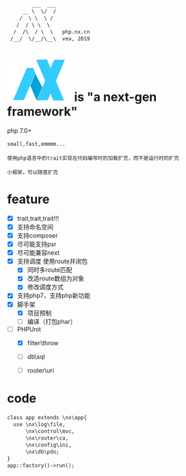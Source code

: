 ```
        ___  ___
     __ \  \/  /
    /  \ \  \ /
   /  / \ \  \
  /  /\  / \  \   php.nx.cn
 /__/  \/__/\__\  vea, 2019
```

# [![nx](./logo.png)](//php.nx.cn/) is **"a next-gen framework"**
  php 7.0+
  
    small,fast,emmmm...
  
    使用php语言中的trait实现在代码编写时的加载扩充，而不是运行时的扩充
  
    小框架，可以随意扩充

# feature
- [x] trait,trait,trait!!!
- [x] 支持命名空间
- [x] 支持composer
- [x] 尽可能支持psr
- [x] 尽可能兼容next
- [x] 支持调度 使用route并闭包
  - [x] 同时多route匹配
  - [x] 改造route数组为对象
  - [x] 修改调度方式
- [x] 支持php7，支持php新功能
- [x] 脚手架
  - [x] 项目预制
  - [ ] 编译（打包phar）
- [ ] PHPUnit
  - [x] filter\throw
  - [ ] db\sql
  - [ ] router\uri



# code
```
class app extends \nx\app{
  use \nx\log\file,
      \nx\control\mvc,
      \nx\router\ca,
      \nx\config\ini,
      \nx\db\pdo;
}
app::factory()->run();
```